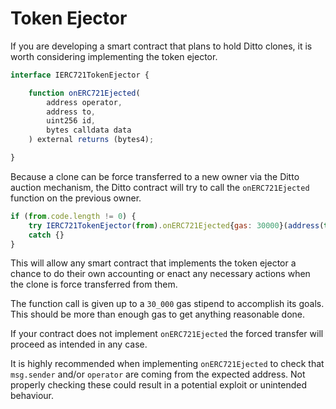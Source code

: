 # Token Ejector

If you are developing a smart contract that plans to hold Ditto clones, it is worth considering implementing the token ejector.

```javascript
interface IERC721TokenEjector {

    function onERC721Ejected(
        address operator,
        address to,
        uint256 id,
        bytes calldata data
    ) external returns (bytes4);

}
```
Because a clone can be force transferred to a new owner via the Ditto auction mechanism, the Ditto contract will try to call the `onERC721Ejected` function on the previous owner.

```javascript
if (from.code.length != 0) {
    try IERC721TokenEjector(from).onERC721Ejected{gas: 30000}(address(this), to, id, "") {}
    catch {}
}
```

This will allow any smart contract that implements the token ejector a chance to do their own accounting or enact any necessary actions when the clone is force transferred from them.

The function call is given up to a `30_000` gas stipend to accomplish its goals. This should be more than enough gas to get anything reasonable done.

If your contract does not implement `onERC721Ejected` the forced transfer will proceed as intended in any case.

It is highly recommended when implementing `onERC721Ejected` to check that `msg.sender` and/or `operator` are coming from the expected address. Not properly checking these could result in a potential exploit or unintended behaviour.
